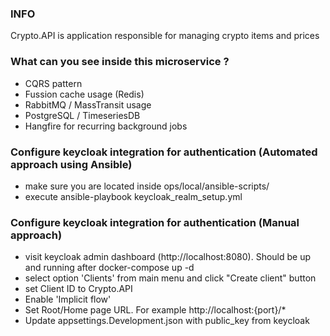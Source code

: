 ### INFO

Crypto.API is application responsible for managing crypto items and prices

### What can you see inside this microservice ?
- CQRS pattern
- Fussion cache usage (Redis)
- RabbitMQ / MassTransit usage
- PostgreSQL / TimeseriesDB
- Hangfire for recurring background jobs

### Configure keycloak integration for authentication (Automated approach using Ansible)

- make sure you are located inside ops/local/ansible-scripts/
- execute ansible-playbook keycloak_realm_setup.yml

### Configure keycloak integration for authentication (Manual approach)

- visit keycloak admin dashboard (http://localhost:8080). Should be up and running after docker-compose up -d
- select option 'Clients' from main menu and click "Create client" button
- set Client ID to Crypto.API
- Enable 'Implicit flow'
- Set Root/Home page URL. For example http://localhost:{port}/*
- Update appsettings.Development.json with public_key from keycloak